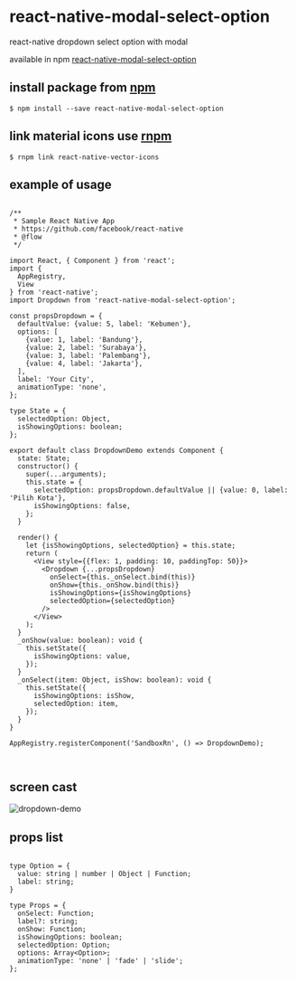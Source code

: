 # react-native-modal-select-option

react-native dropdown select option with modal

available in npm [react-native-modal-select-option](https://www.npmjs.com/package/react-native-modal-select-option)

## install package from [npm](https://www.npmjs.com/)

`$ npm install --save react-native-modal-select-option`

## link material icons use [rnpm](https://github.com/rnpm/rnpm)

`$ rnpm link react-native-vector-icons`

## example of usage

```

/**
 * Sample React Native App
 * https://github.com/facebook/react-native
 * @flow
 */

import React, { Component } from 'react';
import {
  AppRegistry,
  View
} from 'react-native';
import Dropdown from 'react-native-modal-select-option';

const propsDropdown = {
  defaultValue: {value: 5, label: 'Kebumen'},
  options: [
    {value: 1, label: 'Bandung'},
    {value: 2, label: 'Surabaya'},
    {value: 3, label: 'Palembang'},
    {value: 4, label: 'Jakarta'},
  ],
  label: 'Your City',
  animationType: 'none',
};

type State = {
  selectedOption: Object,
  isShowingOptions: boolean;
};

export default class DropdownDemo extends Component {
  state: State;
  constructor() {
    super(...arguments);
    this.state = {
      selectedOption: propsDropdown.defaultValue || {value: 0, label: 'Pilih Kota'},
      isShowingOptions: false,
    };
  }

  render() {
    let {isShowingOptions, selectedOption} = this.state;
    return (
      <View style={{flex: 1, padding: 10, paddingTop: 50}}>
        <Dropdown {...propsDropdown}
          onSelect={this._onSelect.bind(this)}
          onShow={this._onShow.bind(this)}
          isShowingOptions={isShowingOptions}
          selectedOption={selectedOption}
        />
      </View>
    );
  }
  _onShow(value: boolean): void {
    this.setState({
      isShowingOptions: value,
    });
  }
  _onSelect(item: Object, isShow: boolean): void {
    this.setState({
      isShowingOptions: isShow,
      selectedOption: item,
    });
  }
}

AppRegistry.registerComponent('SandboxRn', () => DropdownDemo);



```

## screen cast

![dropdown-demo](https://cloud.githubusercontent.com/assets/4158619/19621291/c576498c-98b8-11e6-93b2-13b4296ee3da.gif)


## props list

```

type Option = {
  value: string | number | Object | Function;
  label: string;
}

type Props = {
  onSelect: Function;
  label?: string;
  onShow: Function;
  isShowingOptions: boolean;
  selectedOption: Option;
  options: Array<Option>;
  animationType: 'none' | 'fade' | 'slide';
};
  
```
